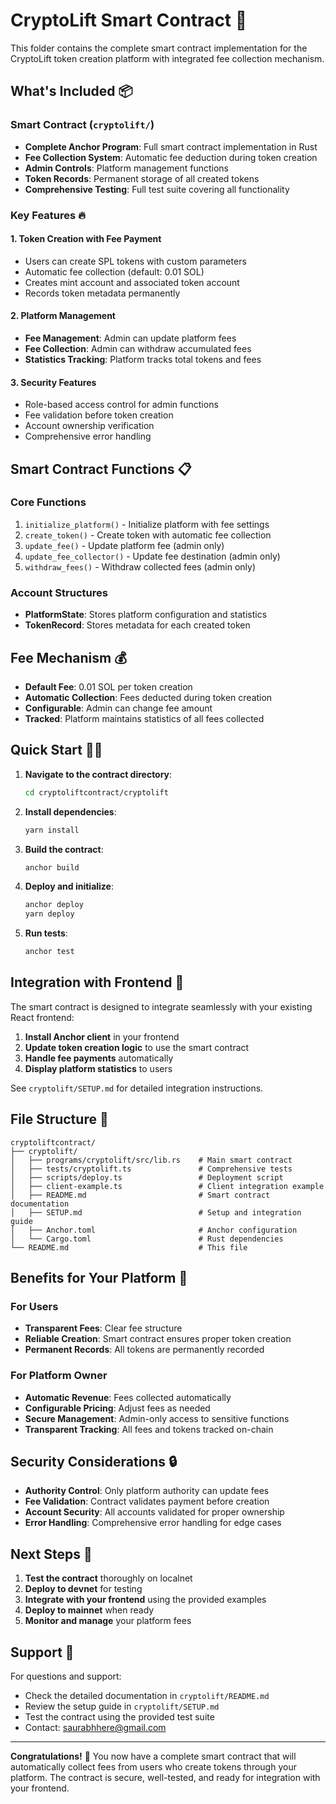 # CryptoLift Smart Contract 🚀

This folder contains the complete smart contract implementation for the CryptoLift token creation platform with integrated fee collection mechanism.

## What's Included 📦

### Smart Contract (`cryptolift/`)
- **Complete Anchor Program**: Full smart contract implementation in Rust
- **Fee Collection System**: Automatic fee deduction during token creation
- **Admin Controls**: Platform management functions
- **Token Records**: Permanent storage of all created tokens
- **Comprehensive Testing**: Full test suite covering all functionality

### Key Features 🔥

#### 1. **Token Creation with Fee Payment**
- Users can create SPL tokens with custom parameters
- Automatic fee collection (default: 0.01 SOL)
- Creates mint account and associated token account
- Records token metadata permanently

#### 2. **Platform Management**
- **Fee Management**: Admin can update platform fees
- **Fee Collection**: Admin can withdraw accumulated fees
- **Statistics Tracking**: Platform tracks total tokens and fees

#### 3. **Security Features**
- Role-based access control for admin functions
- Fee validation before token creation
- Account ownership verification
- Comprehensive error handling

## Smart Contract Functions 📋

### Core Functions
1. `initialize_platform()` - Initialize platform with fee settings
2. `create_token()` - Create token with automatic fee collection
3. `update_fee()` - Update platform fee (admin only)
4. `update_fee_collector()` - Update fee destination (admin only)
5. `withdraw_fees()` - Withdraw collected fees (admin only)

### Account Structures
- **PlatformState**: Stores platform configuration and statistics
- **TokenRecord**: Stores metadata for each created token

## Fee Mechanism 💰

- **Default Fee**: 0.01 SOL per token creation
- **Automatic Collection**: Fees deducted during token creation
- **Configurable**: Admin can change fee amount
- **Tracked**: Platform maintains statistics of all fees collected

## Quick Start 🏃‍♂️

1. **Navigate to the contract directory**:
   ```bash
   cd cryptoliftcontract/cryptolift
   ```

2. **Install dependencies**:
   ```bash
   yarn install
   ```

3. **Build the contract**:
   ```bash
   anchor build
   ```

4. **Deploy and initialize**:
   ```bash
   anchor deploy
   yarn deploy
   ```

5. **Run tests**:
   ```bash
   anchor test
   ```

## Integration with Frontend 🔗

The smart contract is designed to integrate seamlessly with your existing React frontend:

1. **Install Anchor client** in your frontend
2. **Update token creation logic** to use the smart contract
3. **Handle fee payments** automatically
4. **Display platform statistics** to users

See `cryptolift/SETUP.md` for detailed integration instructions.

## File Structure 📁

```
cryptoliftcontract/
├── cryptolift/
│   ├── programs/cryptolift/src/lib.rs    # Main smart contract
│   ├── tests/cryptolift.ts               # Comprehensive tests
│   ├── scripts/deploy.ts                 # Deployment script
│   ├── client-example.ts                 # Client integration example
│   ├── README.md                         # Smart contract documentation
│   ├── SETUP.md                          # Setup and integration guide
│   ├── Anchor.toml                       # Anchor configuration
│   └── Cargo.toml                        # Rust dependencies
└── README.md                             # This file
```

## Benefits for Your Platform 🎯

### For Users
- **Transparent Fees**: Clear fee structure
- **Reliable Creation**: Smart contract ensures proper token creation
- **Permanent Records**: All tokens are permanently recorded

### For Platform Owner
- **Automatic Revenue**: Fees collected automatically
- **Configurable Pricing**: Adjust fees as needed
- **Secure Management**: Admin-only access to sensitive functions
- **Transparent Tracking**: All fees and tokens tracked on-chain

## Security Considerations 🔒

- **Authority Control**: Only platform authority can update fees
- **Fee Validation**: Contract validates payment before creation
- **Account Security**: All accounts validated for proper ownership
- **Error Handling**: Comprehensive error handling for edge cases

## Next Steps 🚀

1. **Test the contract** thoroughly on localnet
2. **Deploy to devnet** for testing
3. **Integrate with your frontend** using the provided examples
4. **Deploy to mainnet** when ready
5. **Monitor and manage** your platform fees

## Support 💬

For questions and support:
- Check the detailed documentation in `cryptolift/README.md`
- Review the setup guide in `cryptolift/SETUP.md`
- Test the contract using the provided test suite
- Contact: saurabhhere@gmail.com

---

**Congratulations!** 🎉 You now have a complete smart contract that will automatically collect fees from users who create tokens through your platform. The contract is secure, well-tested, and ready for integration with your frontend. 